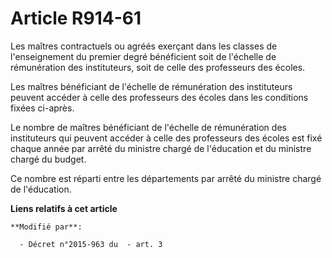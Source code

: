 # Article R914-61

Les maîtres contractuels ou agréés  exerçant dans les classes de l'enseignement du premier degré  bénéficient soit de
l'échelle de rémunération des instituteurs, soit de celle  des professeurs des écoles.

Les maîtres bénéficiant de  l'échelle de rémunération des instituteurs peuvent accéder à celle des  professeurs des écoles
dans les conditions fixées ci-après.

Le  nombre de maîtres bénéficiant de l'échelle de rémunération des instituteurs qui  peuvent accéder à celle des professeurs
des écoles est fixé chaque année par  arrêté du ministre chargé de l'éducation et du ministre chargé du budget.

Ce nombre est réparti entre les départements par arrêté du ministre  chargé de l'éducation.

**Liens relatifs à cet article**

	**Modifié par**:

	  - Décret n°2015-963 du  - art. 3
